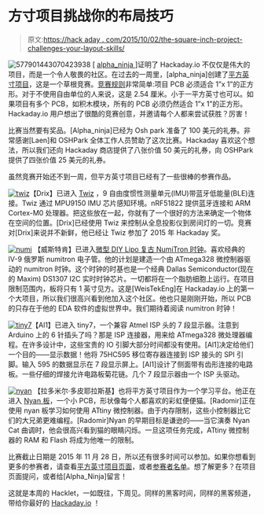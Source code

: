 # 方寸项目挑战你的布局技巧

> 原文:[https://hack aday . com/2015/10/02/the-square-inch-project-challenges-your-layout-skills/](https://hackaday.com/2015/10/02/the-square-inch-project-challenges-your-layout-skills/)

![577901443070423938](../Images/e312ab6df8dca3789f5bff24637b0078.png) [ [ alpha_ninja ](https://hackaday.io/alphaninja) ]证明了 Hackaday.io 不仅仅是伟大的项目，而是一个令人敬畏的社区。在过去的一周里，[alpha_ninja]创建了[平方英寸项目](https://hackaday.io/project/7813)，这是一个草根竞赛。[竞赛规则](https://hackaday.io/project/7813-the-square-inch-project/log/25979-rules)非常简单:项目 PCB 必须适合 1”x 1”的正方形。对于不使用自由单位的人来说，这是 2.54 厘米。小于一平方英寸也可以。如果项目有多个 PCB，如积木模块，所有的 PCB 必须仍然适合 1”x 1”的正方形。Hackaday.io 用户想出了很酷的竞赛创意，并邀请每个人都来尝试获胜？厉害！

比赛当然要有奖品。[Alpha_ninja]已经为 Osh park 准备了 100 美元的礼券。非常感谢[Laen]和 OSHPark 全体工作人员赞助了这次比赛。Hackaday 喜欢这个想法，所以我们还向 Hackaday 商店提供了八张价值 50 美元的礼券，向 OSHPark 提供了四张价值 25 美元的礼券。

虽然竞赛开始还不到一周，但平方英寸项目已经有了一些很棒的参赛作品。

[![twiz](../Images/5a9a68832534ab5f5faac277f3e3297d.png)](https://hackaday.io/project/7121)【Drix】已进入 [Twiz](https://hackaday.io/project/7121) ，9 自由度惯性测量单元(IMU)带蓝牙低能量(BLE)连接。Twiz 通过 MPU9150 IMU 芯片感知环境。nRF51822 提供蓝牙连接和 ARM Cortex-M0 处理器。把这些放在一起，你就有了一个很好的方法来确定一个物体在空间的位置。[Drix]已经使用 Twiz 来控制从全息投影仪到房间灯的一切。竞赛对[Drix]来说并不新鲜，他已经让 Twiz 参加了 2015 年 Hackaday 奖。

[![numi](../Images/3aeb23b57130fcfea2123d92923e3781.png)](https://hackaday.io/project/7881) 【威斯特肯】已进入[微型 DIY Lipo 复古 NumiTron 时钟](https://hackaday.io/project/7881)。喜欢经典的 IV-9 俄罗斯 numitron 电子管。他的计划是建造一个由 ATmega328 微控制器驱动的 numitron 时钟。这个时钟的时基也是一个经典 Dallas Semiconductor(现在的 Maxim) DS1307 I2C 实时时钟芯片。一切都将在一个脂肪细胞上运行。在项目限制范围内，板将只有 1 英寸见方。这是[WeisTekEng]在 Hackaday.io 上的第一个大项目，所以我们很高兴看到他加入这个社区。他也只是刚刚开始，所以 PCB 的只存在于他的 EDA 软件的虚拟世界中。我们期待着阅读 numitron 时钟！

[![tiny7](../Images/e6118232bbc2ab05c2f0a3993990a8c1.png)](https://hackaday.io/project/6568)【Al1】已进入 tiny7，一个兼容 Atmel ISP 头的 7 段显示器。注意到 Arduino 上的 6 针插头了吗？那是 ISP 连接器，用来给 ATmega328 微处理器编程。在许多设计中，这些宝贵的 IO 引脚大部分时间都没有使用。[Al1]决定给他们一个目的——显示数据！他将 75HC595 移位寄存器连接到 ISP 接头的 SPI 引脚。输入 595 的数据显示在 7 段显示屏上。[Al1]设计了侧面带有齿形连接的电路板。一些仔细的焊接允许电路板菊花链。几个 7 段显示器由一个 ISP 头驱动。

[![nyan](../Images/a411da3bd88696da1a45f35fa19e7c0e.png)](https://hackaday.io/project/7860) 【拉多米尔·多皮耶拉斯基】也将平方英寸项目作为一个学习平台。他正在进入 [Nyan 板](https://hackaday.io/project/7860)，一个小 PCB，形状像每个人都喜欢的彩虹便便猫。[Radomir]正在使用 nyan 板学习如何使用 ATtiny 微控制器。由于内存限制，这些小控制器比它们的大兄弟更难编程。[Radomir]Nyan 的早期目标是谦逊的——当它演奏 Nyan Cat 曲调时，他会很高兴看到猫的眼睛闪烁。一旦这项任务完成，ATtiny 微控制器的 RAM 和 Flash 将成为他唯一的限制。

比赛截止日期是 2015 年 11 月 28 日，所以还有很多时间可以参加。如果你想看到更多的参赛者，请查看[平方英寸项目页面](https://hackaday.io/project/7813)，或者[参赛者名单](https://hackaday.io/list/7909)。想了解更多？在项目页面提问，或者给[Alpha_Ninja]留言！

这就是本周的 Hacklet，一如既往，下周见。同样的黑客时间，同样的黑客频道，带给你最好的 [Hackaday.io](https://hackaday.io/) ！